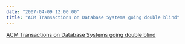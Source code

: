 ```yaml
---
date: "2007-04-09 12:00:00"
title: "ACM Transactions on Database Systems going double blind"
---
```


[ACM Transactions on Database Systems going double blind](/lemire/blog/2007/04-09-acm-transactions-on-database-systems-going-double-blind)

